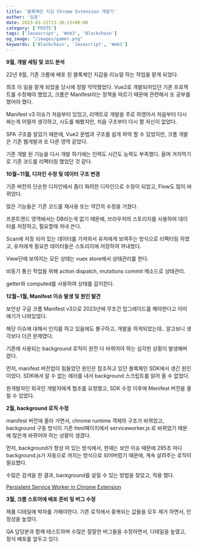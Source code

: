 ```yaml
---
title: '블록체인 지갑 Chrome Extension 개발기'
author: '임훈'
date: 2023-03-21T13:30:13+09:00
category: ['POSTS']
tags: ['Javascript', 'Web3', 'Blockchain']
og_image: "/images/gamer.png" 
keywords: ['Blockchain', 'Javascript', 'Web3']
---
```

**9월, 개발 세팅 및 코드 분석**

22년 9월, 기존 크롬에 배포 된 블록체인 지갑을 리뉴얼 하는 작업을 맡게 되었다.

최초 이 일을 맡게 되었을 당시에 정말 막막했었다. Vue2로 개발되어있던 기존 프로젝트를 수정해야 했었고, 크롬은 Manifest라는 정책을 따르기 때문에 관련해서 또 공부를 했어야 했다.

Manifest v3 이슈가 처음부터 있었고, 리액트로 개발을 주로 하였어서 처음부터 다시 짜는게 어떨까 생각하고, 시도를 해봤지만, 처음 구조부터 다시 짤 자신이 없었다.

SPA 구조를 알았기 때문에, Vue2 문법과 구조를 쉽게 파악 할 수 있었지만, 크롬 개발은 기존 웹개발과 또 다른 영역 같았다.

기존 개발 된 기능을 다시 개발 하기에는 인력도 시간도 능력도 부족했다. 울며 겨자먹기로 기존 코드를 리팩터링 했었던 것 같다.

**10월~11월, 디자인 수정 및 데이터 구조 변경**

기존 버전의 단순한 디자인에서 좀더 화려한 디자인으로 수정이 되었고, Flow도 많이 바뀌었다.

많은 기능들은 기존 코드를 재사용 또는 약간의 수정을 거쳤다.

프론트엔드 영역에서는 DB라는게 없기 때문에, 브라우저의 스토리지를 사용하여 데이터를 저장하고, 필요할때 꺼내 쓴다.

Scan에 저장 되어 있는 데이터를 가져와서 유저에게 보여주는 방식으로 리팩터링 하였고, 유저에게 필요한 데이터들은 스토리지에 저장하여 꺼내썼다.

View단에 보여지는 모든 상태는 vuex store에서 상태관리를 한다.

비동기 통신 작업을 위해 action dispatch, mutations commit 메소드로 상태관리.

getter와 computed를 사용하여 상태를 감지한다.

**12월~1월, Manifest 이슈 발생 및 원인 발견**

보안상 구글 크롬 Manifest v3으로 2023년에 무조건 업그레이드를 해야한다고 이미 얘기가 나와있었다.

해당 이슈에 대해서 인지를 하고 있음에도 불구하고, 개발을 하게되었는데.. 알고보니 생각보다 더큰 문제였다.

기존에 사용되는 background 로직이 완전 다 바뀌어야 하는 심각한 상황이 발생해버렸다.

먼저, manifest 버전업이 힘들었던 원인은 참조하고 있던 블록체인 SDK에서 생긴 원인이었다. SDK에서 알 수 없는 에러를 내서 background 스크립트를 읽어 올 수 없었다.

원개발자인 외국인 개발자에게 협조를 요청했고, SDK 수정 이후에 Menifest 버전을 올릴 수 있었다.

**2월, background 로직 수정**

manifest 버전에 올라 가면서, chrome runtime 객체의 구조가 바뀌었고, background 구동 방식이 기존 html페이지에서 serviceworker.js 로 바뀌었기 때문에 많은게 바뀌어야 하는 상황이 생겼다.

먼저, background가 항상 떠 있는 방식에서, 현재는 보안 이슈 때문에 295초 마다 background.js가 자동으로 꺼지는 방식으로 되어버렸기 때문에, 계속 살려주는 로직이 필요했다.

수많은 검색을 한 결과, background를 살릴 수 있는 방법을 찾았고, 적용 했다.

[Persistent Service Worker in Chrome Extension](https://stackoverflow.com/questions/66618136/persistent-service-worker-in-chrome-extension)

**3월, 크롬 스토어에 배포 준비 및 버그 수정**

제품 디테일에 박차를 가해야한다. 기존 로직에서 중복되는 값들을 모두 제거 하면서, 안정성을 높였다.

QA 담당분과 함께 테스트하며 수많은 잘잘한 버그들을 수정하면서, 디테일을 높였고, 정식 배포를 앞두고 있다.
